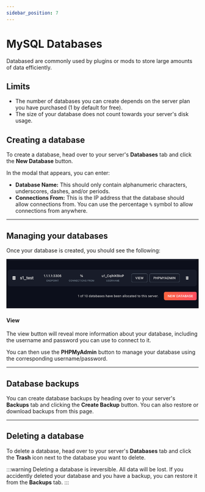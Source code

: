 ```yaml
---
sidebar_position: 7
---
```


# MySQL Databases

Databased are commonly used by plugins or mods to store large amounts of data efficiently.

## Limits

- The number of databases you can create depends on the server plan you have purchased (1 by default for free).
- The size of your database does not count towards your server's disk usage.

## Creating a database

To create a database, head over to your server's **Databases** tab and click the **New Database** button.

In the modal that appears, you can enter:

- **Database Name:** This should only contain alphanumeric characters, underscores, dashes, and/or periods.
- **Connections From:** This is the IP address that the database should allow connections from. You can use the percentage `%` symbol to allow connections from anywhere.

---

## Managing your databases

Once your database is created, you should see the following:

![Database Overview](images/databases-overview.png)

#### View
The view button will reveal more information about your database, including the username and password you can use to connect to it.

You can then use the **PHPMyAdmin** button to manage your database using the corresponding username/password.

---

## Database backups

You can create database backups by heading over to your server's **Backups** tab and clicking the **Create Backup** button. You can also restore or download backups from this page.

---

## Deleting a database

To delete a database, head over to your server's **Databases** tab and click the **Trash** icon next to the database you want to delete.

:::warning
Deleting a database is ireversible. All data will be lost.
If you accidently deleted your database and you have a backup, you can restore it from the **Backups** tab.
:::